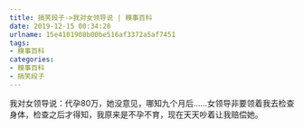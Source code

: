 ```yaml
---
title: 搞笑段子->我对女领导说 | 糗事百科
date: 2019-12-15 00:34:28
urlname: 15e4101908b00be516af3372a5af7451
tags: 
- 糗事百科
categories:
- 糗事百科
- 搞笑段子
---
```

我对女领导说：代孕80万，她没意见，哪知九个月后……女领导非要领着我去检查身体，检查之后才得知，我原来是不孕不育，现在天天吵着让我赔偿她。


